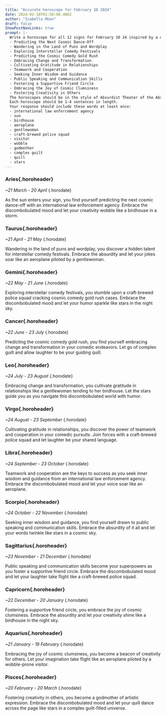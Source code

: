 ```yaml
---
title: "Accurate horoscope for February 10 2024"
date: 2024-02-10T01:58:00.406Z
author: "Isabella Moon"
draft: false
ShowPostNavLinks: true
prompt: |-
  Write a horoscope for all 12 signs for February 10 24 inspired by a different focus for each. Ensure you do not include the focus in the response:
  - Predicting the Next Cosmic Dance-Off
  - Wandering in the Land of Puns and Wordplay
  - Exploring Interstellar Comedy Festivals
  - Predicting the Cosmic Comedy Gold Rush
  - Embracing Change and Transformation
  - Cultivating Gratitude in Relationships
  - Teamwork and Cooperation
  - Seeking Inner Wisdom and Guidance
  - Public Speaking and Communication Skills
  - Fostering a Supportive Friend Circle
  - Embracing the Joy of Cosmic Clumsiness
  - Fostering Creativity in Others
  The horoscopes should be in the style of Absurdist Theater of the Absurd and the mood of discombobulated
  Each horoscope should be 1-4 sentences in length.
  Your response should include these words at least once:
  - international law enforcement agency
  - sun
  - birdhouse
  - aeroplane
  - gentlewoman
  - craft-brewed police squad
  - visitor
  - wobble
  - godmother
  - complex guilt
  - quill
  - stars
---
```


### Aries{.horoheader}

*~21 March - 20 April*
{.horodate}

As the sun enters your sign, you find yourself predicting the next cosmic dance-off with an international law enforcement agency. Embrace the discombobulated mood and let your creativity wobble like a birdhouse in a storm.


### Taurus{.horoheader}

*~21 April - 21 May*
{.horodate}

Wandering in the land of puns and wordplay, you discover a hidden talent for interstellar comedy festivals. Embrace the absurdity and let your jokes soar like an aeroplane piloted by a gentlewoman.


### Gemini{.horoheader}

*~22 May - 21 June*
{.horodate}

Exploring interstellar comedy festivals, you stumble upon a craft-brewed police squad cracking cosmic comedy gold rush cases. Embrace the discombobulated mood and let your humor sparkle like stars in the night sky.


### Cancer{.horoheader}

*~22 June - 23 July*
{.horodate}

Predicting the cosmic comedy gold rush, you find yourself embracing change and transformation in your comedic endeavors. Let go of complex guilt and allow laughter to be your guiding quill.


### Leo{.horoheader}

*~24 July - 23 August*
{.horodate}

Embracing change and transformation, you cultivate gratitude in relationships like a gentlewoman tending to her birdhouse. Let the stars guide you as you navigate this discombobulated world with humor.


### Virgo{.horoheader}

*~24 August - 23 September*
{.horodate}

Cultivating gratitude in relationships, you discover the power of teamwork and cooperation in your comedic pursuits. Join forces with a craft-brewed police squad and let laughter be your shared language.


### Libra{.horoheader}

*~24 September - 23 October*
{.horodate}

Teamwork and cooperation are the keys to success as you seek inner wisdom and guidance from an international law enforcement agency. Embrace the discombobulated mood and let your voice soar like an aeroplane.


### Scorpio{.horoheader}

*~24 October - 22 November*
{.horodate}

Seeking inner wisdom and guidance, you find yourself drawn to public speaking and communication skills. Embrace the absurdity of it all and let your words twinkle like stars in a cosmic sky.


### Sagittarius{.horoheader}

*~23 November - 21 December*
{.horodate}

Public speaking and communication skills become your superpowers as you foster a supportive friend circle. Embrace the discombobulated mood and let your laughter take flight like a craft-brewed police squad.


### Capricorn{.horoheader}

*~22 December - 20 January*
{.horodate}

Fostering a supportive friend circle, you embrace the joy of cosmic clumsiness. Embrace the absurdity and let your creativity shine like a birdhouse in the night sky.


### Aquarius{.horoheader}

*~21 January - 19 February*
{.horodate}

Embracing the joy of cosmic clumsiness, you become a beacon of creativity for others. Let your imagination take flight like an aeroplane piloted by a wobble-prone visitor.


### Pisces{.horoheader}

*~20 February - 20 March*
{.horodate}

Fostering creativity in others, you become a godmother of artistic expression. Embrace the discombobulated mood and let your quill dance across the page like stars in a complex guilt-filled universe.

